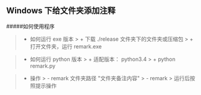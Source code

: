 ## Windows 下给文件夹添加注释

#####如何使用程序
> - 如何运行 exe 版本
    > + 下载 ./release 文件夹下的文件夹或压缩包
    > + 打开文件夹，运行 remark.exe

> - 如何运行 python 版本
    > + 适配版本： python3.4 
    > + python remark.py

> - 操作
    > - remark 文件夹路径 "文件夹备注内容"
    > - remark
    > 运行后按照提示操作